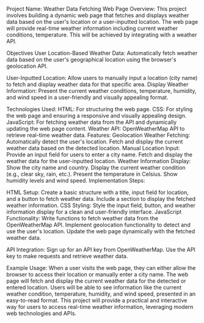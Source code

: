 Project Name: Weather Data Fetching Web Page
Overview:
      This project involves building a dynamic web page that fetches and displays weather data based on the user's location or a user-inputted location. The web page will   provide real-time weather information including current weather conditions, temperature. This will be achieved by integrating with a weather API.

Objectives
      User Location-Based Weather Data: Automatically fetch weather data based on the user's geographical location using the browser's geolocation API.
    
User-Inputted Location: 
      Allow users to manually input a location (city name) to fetch and display weather data for that specific area.
    Display Weather Information: Present the current weather conditions, temperature, humidity, and wind speed in a user-friendly and visually appealing format.
    
Technologies Used:
      HTML: For structuring the web page.
      CSS: For styling the web page and ensuring a responsive and visually appealing design.
      JavaScript: For fetching weather data from the API and dynamically updating the web page content.
      Weather API: OpenWeatherMap API to retrieve real-time weather data.
Features:
      Geolocation Weather Fetching:
      Automatically detect the user's location.
      Fetch and display the current weather data based on the detected location.
      Manual Location Input:
      Provide an input field for users to enter a city name.
      Fetch and display the weather data for the user-inputted location.
      Weather Information Display:
      Show the city name and country.
      Display the current weather condition (e.g., clear sky, rain, etc.).
      Present the temperature in Celsius.
      Show humidity levels and wind speed.
Implementation Steps:

HTML Setup:
        Create a basic structure with a title, input field for location, and a button to fetch weather data.
      Include a section to display the fetched weather information.
CSS Styling:
        Style the input field, button, and weather information display for a clean and user-friendly interface.
JavaScript Functionality:
        Write functions to fetch weather data from the OpenWeatherMap API.
      Implement geolocation functionality to detect and use the user's location.
      Update the web page dynamically with the fetched weather data.
      
API Integration:
        Sign up for an API key from OpenWeatherMap.
       Use the API key to make requests and retrieve weather data.
       
Example Usage:
        When a user visits the web page, they can either allow the browser to access their location or manually enter a city name.
      The web page will fetch and display the current weather data for the detected or entered location.
      Users will be able to see information like the current weather condition, temperature, humidity, and wind speed, presented in an easy-to-read format.
      This project will provide a practical and interactive way for users to access real-time weather information, leveraging modern web technologies and APIs.
